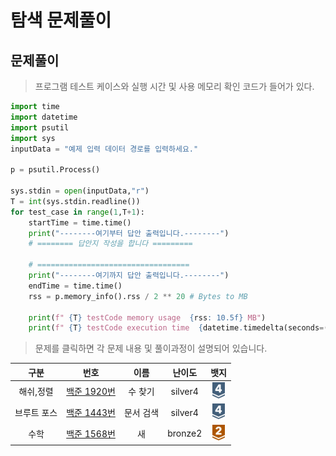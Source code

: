 # 탐색 문제풀이

## 문제풀이 

> 프로그램 테스트 케이스와 실행 시간 및 사용 메모리 확인 코드가 들어가 있다.
```python
import time
import datetime
import psutil
import sys
inputData = "예제 입력 데이터 경로를 입력하세요."

p = psutil.Process()

sys.stdin = open(inputData,"r")
T = int(sys.stdin.readline())
for test_case in range(1,T+1):
    startTime = time.time()
    print("--------여기부터 답안 출력입니다.--------")
    # ======== 답안지 작성을 합니다 =========
    
    # ==================================
    print("--------여기까지 답안 출력입니다.--------")
    endTime = time.time()
    rss = p.memory_info().rss / 2 ** 20 # Bytes to MB           

    print(f" {T} testCode memory usage  {rss: 10.5f} MB")
    print(f" {T} testCode execution time  {datetime.timedelta(seconds=(endTime - startTime))} sec")
```

> 문제를 클릭하면 각 문제 내용 및 풀이과정이 설명되어 있습니다.

|   구분   |                                                                                                                         번호                                                                                                                         |  이름   |   난이도   |                                                                           뱃지                                                                            |
|:------:|:--------------------------------------------------------------------------------------------------------------------------------------------------------------------------------------------------------------------------------------------------:|:-----:|:-------:|:-------------------------------------------------------------------------------------------------------------------------------------------------------:|
| 해쉬,정렬  | [백준 1920번](https://github.com/gudals-kim/Studyroom/blob/61fdb3be2ed2d46756f02aecaf87bc3f67732879/codingtest/%EC%95%8C%EA%B3%A0%EB%A6%AC%EC%A6%98_%EB%AC%B8%EC%A0%9C%ED%92%80%EC%9D%B4/%ED%83%90%EC%83%89_%EB%AC%B8%EC%A0%9C/docs/backjoon_1920.md) | 수 찾기  | silver4 | <img src="https://raw.githubusercontent.com/gudals-kim/Studyroom/3e53104ae0a7a0f6bdc6bd42d7e228dcfd89d937/codingtest/img/rank/silver_4.svg" width="20"> |
| 브루트 포스 | [백준 1443번](https://github.com/gudals-kim/Studyroom/blob/61fdb3be2ed2d46756f02aecaf87bc3f67732879/codingtest/%EC%95%8C%EA%B3%A0%EB%A6%AC%EC%A6%98_%EB%AC%B8%EC%A0%9C%ED%92%80%EC%9D%B4/%ED%83%90%EC%83%89_%EB%AC%B8%EC%A0%9C/docs/backjoon_1543.md) | 문서 검색 | silver4 | <img src="https://raw.githubusercontent.com/gudals-kim/Studyroom/3e53104ae0a7a0f6bdc6bd42d7e228dcfd89d937/codingtest/img/rank/silver_4.svg" width="20"> |
|   수학   | [백준 1568번](https://github.com/gudals-kim/Studyroom/blob/61fdb3be2ed2d46756f02aecaf87bc3f67732879/codingtest/%EC%95%8C%EA%B3%A0%EB%A6%AC%EC%A6%98_%EB%AC%B8%EC%A0%9C%ED%92%80%EC%9D%B4/%ED%83%90%EC%83%89_%EB%AC%B8%EC%A0%9C/docs/backjoon_1543.md) |   새   | bronze2 | <img src="https://raw.githubusercontent.com/gudals-kim/Studyroom/3e53104ae0a7a0f6bdc6bd42d7e228dcfd89d937/codingtest/img/rank/bronze_2.svg" width="20"> |